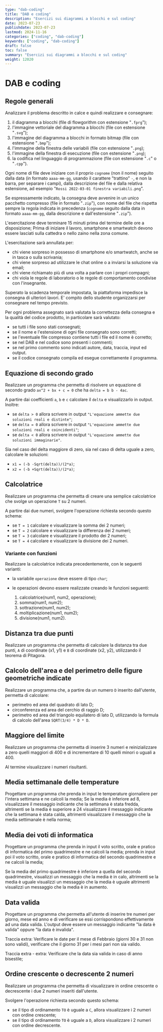```yaml
---
type: "dab-coding"
title: "DAB e coding"
description: "Esercizi sui diagrammi a blocchi e sul coding"
date: 2023-07-23
publishdate: 2023-07-23
lastmod: 2024-11-16
categories: ["coding", "dab-coding"]
keywords: ["coding", "dab-coding"]
draft: false
toc: false
summary: "Esercizi sui diagrammi a blocchi e sul coding"
weight: 12020
---
```


# DAB e coding

## Regole generali

Analizzare il problema descritto in calce e quindi realizzare e consegnare:

1. il diagramma a blocchi (file di flowgorithm con estensione "``.fprg``");
2. l'immagine vettoriale del diagramma a blocchi (file con estensione "``.svg``");
3. l'immagine del diagramma a blocchi in formato bitmap (file con estensione "``.bmp``");
4. l'immagine della finestra delle variabili (file con estensione "``.png``);
5. l'immagine della finestra di esecuzione (file con estensione "``.png``);
6. la codifica nel linguaggio di programmazione (file con estensione "``.c``" o "``.cpp``").

Ogni nome di file deve iniziare con il proprio ``cognome`` (non il nome) seguito dalla data (in formato ``aaaa-mm-gg``, usando il carattere "trattino" ``-``, e non la barra, per separare i campi), dalla descrizione del file e dalla relativa estensione, ad esempio "``Rossi 2022-03-01 finestra variabili.png``".

Se espressamente indicato, la consegna deve avvenire in un unico pacchetto compresso (file in formato "``.zip``"), con nome del file che rispetta sempre la regola indicata in precedenza (``cognome`` seguito dalla data in formato ``aaaa-mm-gg``, dalla descrizione e dall'estensione "``.zip``").

L'esercitazione deve terminare 15 minuti prima del termine delle ore a disposizione; Prima di iniziare il lavoro, smartphone e smartwatch devono essere lasciati sulla cattedra o nello zaino nella zona comune.

L'esercitazione sarà annullata per:

- chi viene sorpreso in possesso di smartphone e/o smartwatch, anche se in tasca o sulla scrivania;
- chi viene sorpreso ad utilizzare le chat online o a inviarsi la soluzione via email;
- chi viene richiamato più di una volta a parlare con i propri compagni;
- chi viola le regole di laboratorio o le regole di comportamento condivise con l'insegnante.

Superato la scadenza temporale impostata, la piattaforma impedisce la consegna di ulteriori lavori. E' compito dello studente organizzarsi per consegnare nel tempo previsto.

Per ogni problema assegnato sarà valutata la correttezza della consegna e la qualità del codice prodotto, in particolare sarà valutato:

- se tutti i file sono stati consegnati;
- se il nome e l'estensione di ogni file consegnato sono corretti;
- se l'eventuale file compresso contiene tutti i file ed il nome è corretto;
- se nel DAB e nel codice sono presenti i commenti;
- se nel primo commento sono indicati autore, data, traccia, input ed output.
- se il codice consegnato compila ed esegue correttamente il programma.

## Equazione di secondo grado

Realizzare un programma che permetta di risolvere un equazione di secondo grado ``ax^2 + bx + c = 0`` che ha ``delta = b b - 4ac``.

A partire dai coefficienti ``a``, ``b`` e ``c`` calcolare il ``delta`` e visualizzarlo in output. Inoltre:

- se ``delta > 0`` allora scrivere in output ``"L'equazione ammette due soluzioni reali e distinte"``;
- se ``delta = 0`` allora scrivere in output ``"L'equazione ammette due soluzioni reali e coincidenti"``;
- se ``delta < 0`` allora scrivere in output ``"L'equazione ammette due soluzioni immaginarie"``.

Sia nel caso del delta maggiore di zero, sia nel caso di delta uguale a zero, calcolare le soluzioni:

- ``x1 = (-b -Sqrt(delta))/(2*a)``;
- ``x2 = (-b +Sqrt(delta))/(2*a)``;

## Calcolatrice

Realizzare un programma che permetta di creare una semplice calcolatrice che svolge un operazione ``T`` su 2 numeri.

A partire dai due numeri, svolgere l'operazione richiesta secondo questo schema:

- se ``T = 1`` calcolare e visualizzare la somma dei 2 numeri;
- se ``T = 2`` calcolare e visualizzare la differenza dei 2 numeri;
- se ``T = 3`` calcolare e visualizzare il prodotto dei 2 numeri;
- se ``T = 4`` calcolare e visualizzare la divisione dei 2 numeri.

### Variante con funzioni

Realizzare la calcolatrice indicata precedentemente, con le seguenti varianti:

- la variabile ``operazione`` deve essere di tipo ``char``;
- le operazioni devono essere realizzate creando le funzioni seguenti:

  1. calcolatrice(num1, num2, operazione);
  2. somma(num1, num2);
  3. sottrazione(num1, num2);
  4. moltiplicazione(num1, num2);
  5. divisione(num1, num2).

## Distanza tra due punti

Realizzare un programma che permetta di calcolare la distanza tra due punti, ``A`` di coordinate (x1, y1) e ``B`` di coordinate (x2, y2), utilizzando il teorema di Pitagora.

## Calcolo dell'area e del perimetro delle figure geometriche indicate

Realizzare un programma che, a partire da un numero ``D`` inserito dall'utente, permetta di calcolare:

- perimetro ed area del quadrato di lato D;
- circonferenza ed area del cerchio di raggio D;
- perimetro ed area del triangolo equilatero di lato D, utilizzando la formula di calcolo dell'area ``SQRT(3/4) * D * D``.

## Maggiore del limite

Realizzare un programma che permetta di inserire 3 numeri e reinizializzare a zero quelli maggiori di 400 e di incrementare di 10 quelli minori o uguali a 400.

Al termine visualizzare i numeri risultanti.

## Media settimanale delle temperature

Progettare un programma che prenda in input le temperature giornaliere per l'intera settimana e ne calcoli la media; Se la media è inferiore ad 8,
visualizzare il messaggio indicante che la settimana è stata fredda, altrimenti se la media è superiore a 24 visualizzare il messaggio indicante che la settimana è stata calda, altrimenti visualizzare il messaggio che la media settimanale è nella norma;

## Media dei voti di informatica

Progettare un programma che prenda in input il voto scritto, orale e pratico di informatica del primo quadrimestre e ne calcoli la media; prenda in input poi il voto scritto, orale e pratico di informatica del secondo quadrimestre e ne calcoli la media;

Se la media del primo quadrimestre è inferiore a quella del secondo quadrimestre, visualizzi un messaggio che la media è in calo, altrimenti se la media è uguale visualizzi un messaggio che la media è uguale altrimenti visualizzi un messaggio che la media è in aumento.

## Data valida

Progettare un programma che permetta all'utente di inserire tre numeri per giorno, mese ed anno e di verificare se essi corrispondono effettivamente ad una data valida. L'output deve essere un messaggio indicante "la data è valida" oppure "la data è invalida".

Traccia extra: Verificare le date per il mese di Febbraio (giorni 30 e 31 non sono validi), verificare che il giorno 31 per i mesi pari non sia valido.

Traccia extra - extra: Verificare che la data sia valida in caso di anno bisestile;

## Ordine crescente o decrescente 2 numeri

Realizzare un programma che permetta di visualizzare in ordine crescente o decrescente i due 2 numeri inseriti dall'utente.

Svolgere l'operazione richiesta secondo questo schema:

- se il tipo di ordinamento ``TO`` è uguale a ``C``, allora  visualizzare i 2 numeri con ordine crescente;
- se il tipo di ordinamento ``TO`` è uguale a ``D``, allora  visualizzare i 2 numeri con ordine decrescente.
